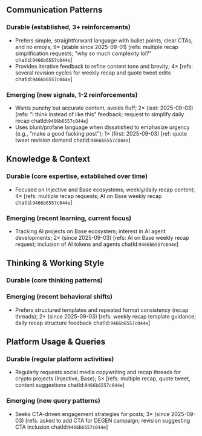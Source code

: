 ## Communication Patterns
### Durable (established, 3+ reinforcements)
- Prefers simple, straightforward language with bullet points, clear CTAs, and no emojis; 9× (stable since 2025-09-01) [refs: multiple recap simplification requests; "why so much complexity lol?" chatId:`9466b6557c044e`]
- Provides iterative feedback to refine content tone and brevity; 4× [refs: several revision cycles for weekly recap and quote tweet edits chatId:`9466b6557c044e`]

### Emerging (new signals, 1-2 reinforcements)
- Wants punchy but accurate content, avoids fluff; 2× (last: 2025-09-03) [refs: "i think instead of like this" feedback; request to simplify daily recap chatId:`9466b6557c044e`]
- Uses blunt/profane language when dissatisfied to emphasize urgency (e.g., "make a good fucking post"); 1× (first: 2025-09-03) [ref: quote tweet revision demand chatId:`9466b6557c044e`]

## Knowledge & Context
### Durable (core expertise, established over time)
- Focused on Injective and Base ecosystems; weekly/daily recap content; 4× [refs: multiple recap requests; AI on Base weekly recap chatId:`9466b6557c044e`]

### Emerging (recent learning, current focus)
- Tracking AI projects on Base ecosystem; interest in AI agent developments; 2× (since 2025-09-03) [refs: AI on Base weekly recap request; inclusion of AI tokens and agents chatId:`9466b6557c044e`]

## Thinking & Working Style
### Durable (core thinking patterns)

### Emerging (recent behavioral shifts)
- Prefers structured templates and repeated format consistency (recap threads); 2× (since 2025-09-03) [refs: weekly recap template guidance; daily recap structure feedback chatId:`9466b6557c044e`]

## Platform Usage & Queries
### Durable (regular platform activities)
- Regularly requests social media copywriting and recap threads for crypto projects (Injective, Base); 5× [refs: multiple recap, quote tweet, content suggestions chatId:`9466b6557c044e`]

### Emerging (new query patterns)
- Seeks CTA-driven engagement strategies for posts; 3× (since 2025-09-03) [refs: asked to add CTA for DEGEN campaign; revision suggesting CTA inclusion chatId:`9466b6557c044e`]